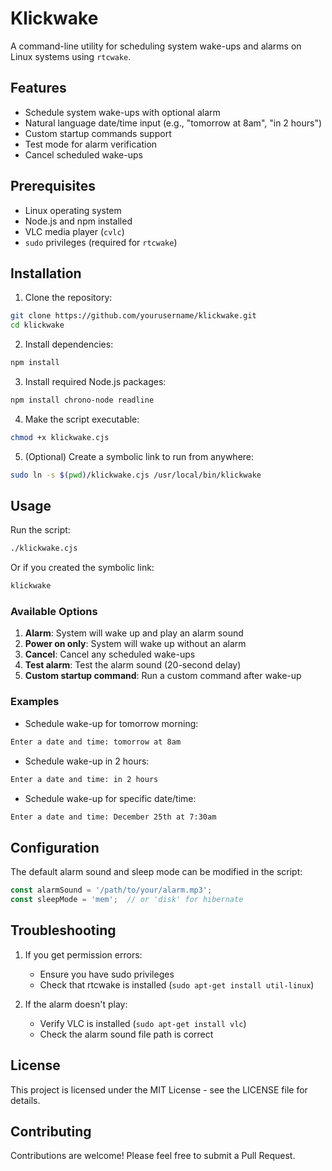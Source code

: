 # Klickwake

A command-line utility for scheduling system wake-ups and alarms on Linux systems using `rtcwake`.

## Features

- Schedule system wake-ups with optional alarm
- Natural language date/time input (e.g., "tomorrow at 8am", "in 2 hours")
- Custom startup commands support
- Test mode for alarm verification
- Cancel scheduled wake-ups

## Prerequisites

- Linux operating system
- Node.js and npm installed
- VLC media player (`cvlc`)
- `sudo` privileges (required for `rtcwake`)

## Installation

1. Clone the repository:
```bash
git clone https://github.com/yourusername/klickwake.git
cd klickwake
```

2. Install dependencies:
```bash
npm install
```

3. Install required Node.js packages:
```bash
npm install chrono-node readline
```

4. Make the script executable:
```bash
chmod +x klickwake.cjs
```

5. (Optional) Create a symbolic link to run from anywhere:
```bash
sudo ln -s $(pwd)/klickwake.cjs /usr/local/bin/klickwake
```

## Usage

Run the script:
```bash
./klickwake.cjs
```

Or if you created the symbolic link:
```bash
klickwake
```

### Available Options

1. **Alarm**: System will wake up and play an alarm sound
2. **Power on only**: System will wake up without an alarm
3. **Cancel**: Cancel any scheduled wake-ups
4. **Test alarm**: Test the alarm sound (20-second delay)
5. **Custom startup command**: Run a custom command after wake-up

### Examples

- Schedule wake-up for tomorrow morning:
```bash
Enter a date and time: tomorrow at 8am
```

- Schedule wake-up in 2 hours:
```bash
Enter a date and time: in 2 hours
```

- Schedule wake-up for specific date/time:
```bash
Enter a date and time: December 25th at 7:30am
```

## Configuration

The default alarm sound and sleep mode can be modified in the script:
```javascript
const alarmSound = '/path/to/your/alarm.mp3';
const sleepMode = 'mem';  // or 'disk' for hibernate
```

## Troubleshooting

1. If you get permission errors:
   - Ensure you have sudo privileges
   - Check that rtcwake is installed (`sudo apt-get install util-linux`)

2. If the alarm doesn't play:
   - Verify VLC is installed (`sudo apt-get install vlc`)
   - Check the alarm sound file path is correct

## License

This project is licensed under the MIT License - see the LICENSE file for details.

## Contributing

Contributions are welcome! Please feel free to submit a Pull Request.
```
